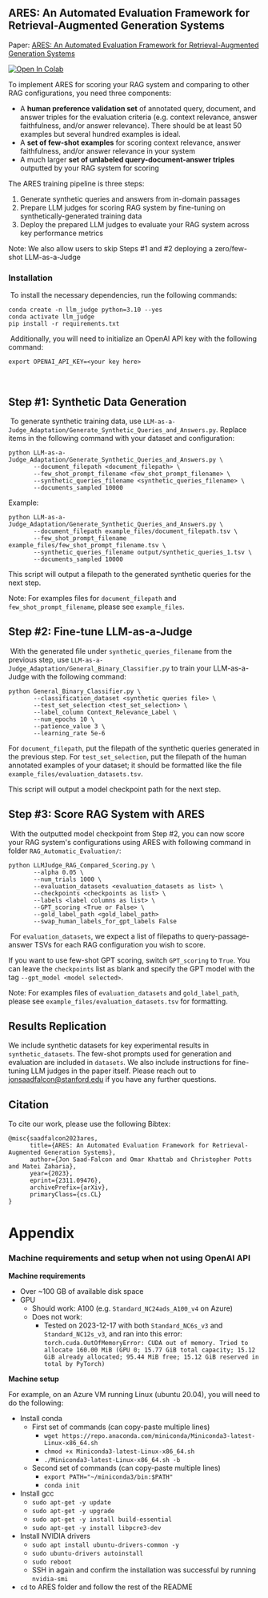 ## ARES: An Automated Evaluation Framework for Retrieval-Augmented Generation Systems

Paper: [ARES: An Automated Evaluation Framework for Retrieval-Augmented Generation Systems](http://tiny.cc/ares_rag)

<a target="_blank" href="https://colab.research.google.com/drive/1lc8Tkcair7wWZVbsdNKmfSM5rbAqOeeO#scrollTo=03609iqyArxM">
  <img src="https://colab.research.google.com/assets/colab-badge.svg" alt="Open In Colab"/>
</a>

To implement ARES for scoring your RAG system and comparing to other RAG configurations, you need three components:
​
- A **human preference validation set** of annotated query, document, and answer triples for the evaluation criteria (e.g. context relevance, answer faithfulness, and/or answer relevance). There should be at least 50 examples but several hundred examples is ideal.
- A **set of few-shot examples** for scoring context relevance, answer faithfulness, and/or answer relevance in your system
- A much larger **set of unlabeled query-document-answer triples** outputted by your RAG system for scoring


The ARES training pipeline is three steps:
​
1) Generate synthetic queries and answers from in-domain passages
2) Prepare LLM judges for scoring RAG system by fine-tuning on synthetically-generated training data
3) Deploy the prepared LLM judges to evaluate your RAG system across key performance metrics


Note: We also allow users to skip Steps #1 and #2 deploying a zero/few-shot LLM-as-a-Judge
​
### Installation
​
To install the necessary dependencies, run the following commands:
​
````
conda create -n llm_judge python=3.10 --yes
conda activate llm_judge
pip install -r requirements.txt
````
​
Additionally, you will need to initialize an OpenAI API key with the following command:
````
export OPENAI_API_KEY=<your key here>
````
​
## Step #1: Synthetic Data Generation
​
To generate synthetic training data, use `LLM-as-a-Judge_Adaptation/Generate_Synthetic_Queries_and_Answers.py`. Replace items in the following command with your dataset and configuration:
​
````
python LLM-as-a-Judge_Adaptation/Generate_Synthetic_Queries_and_Answers.py \
       --document_filepath <document_filepath> \
       --few_shot_prompt_filename <few_shot_prompt_filename> \
       --synthetic_queries_filename <synthetic_queries_filename> \
       --documents_sampled 10000
````

Example:
````
python LLM-as-a-Judge_Adaptation/Generate_Synthetic_Queries_and_Answers.py \
       --document_filepath example_files/document_filepath.tsv \
       --few_shot_prompt_filename example_files/few_shot_prompt_filename.tsv \
       --synthetic_queries_filename output/synthetic_queries_1.tsv \
       --documents_sampled 10000
````

This script will output a filepath to the generated synthetic queries for the next step.
​

Note: For examples files for `document_filepath` and `few_shot_prompt_filename`, please see `example_files`.
​
## Step #2: Fine-tune LLM-as-a-Judge
​
With the generated file under `synthetic_queries_filename` from the previous step, use `LLM-as-a-Judge_Adaptation/General_Binary_Classifier.py` to train your LLM-as-a-Judge with the following command:
​
````
python General_Binary_Classifier.py \
       --classification_dataset <synthetic queries file> \
       --test_set_selection <test_set_selection> \
       --label_column Context_Relevance_Label \
       --num_epochs 10 \
       --patience_value 3 \
       --learning_rate 5e-6
````

For `document_filepath`, put the filepath of the synthetic queries generated in the previous step. For `test_set_selection`, put the filepath of the human annotated examples of your dataset; it should be formatted like the file `example_files/evaluation_datasets.tsv`.

This script will output a model checkpoint path for the next step.


## Step #3: Score RAG System with ARES
​
With the outputted model checkpoint from Step #2, you can now score your RAG system's configurations using ARES with following command in folder `RAG_Automatic_Evaluation/`:
​
````
python LLMJudge_RAG_Compared_Scoring.py \
       --alpha 0.05 \
       --num_trials 1000 \
       --evaluation_datasets <evaluation_datasets as list> \
       --checkpoints <checkpoints as list> \
       --labels <label columns as list> \
       --GPT_scoring <True or False> \
       --gold_label_path <gold_label_path>
       --swap_human_labels_for_gpt_labels False
````
​
For `evaluation_datasets`, we expect a list of filepaths to query-passage-answer TSVs for each RAG configuration you wish to score.

If you want to use few-shot GPT scoring, switch `GPT_scoring` to `True`. You can leave the `checkpoints` list as blank and specify the GPT model with the tag `--gpt_model <model selected>`.
​

Note: For examples files of `evaluation_datasets` and `gold_label_path`, please see `example_files/evaluation_datasets.tsv` for formatting.

## Results Replication

We include synthetic datasets for key experimental results in `synthetic_datasets`. The few-shot prompts used for generation and evaluation are included in `datasets`. We also include instructions for fine-tuning LLM judges in the paper itself. Please reach out to jonsaadfalcon@stanford.edu if you have any further questions.

## Citation

To cite our work, please use the following Bibtex:

````
@misc{saadfalcon2023ares,
      title={ARES: An Automated Evaluation Framework for Retrieval-Augmented Generation Systems}, 
      author={Jon Saad-Falcon and Omar Khattab and Christopher Potts and Matei Zaharia},
      year={2023},
      eprint={2311.09476},
      archivePrefix={arXiv},
      primaryClass={cs.CL}
}
````

# Appendix
### Machine requirements and setup when not using OpenAI API
**Machine requirements**

- Over ~100 GB of available disk space
- GPU
    - Should work: A100 (e.g. `Standard_NC24ads_A100_v4` on Azure)
    - Does not work:
        - Tested on 2023-12-17 with both `Standard_NC6s_v3` and `Standard_NC12s_v3`, and ran into this error: `torch.cuda.OutOfMemoryError: CUDA out of memory. Tried to allocate 160.00 MiB (GPU 0; 15.77 GiB total capacity; 15.12 GiB already allocated; 95.44 MiB free; 15.12 GiB reserved in total by PyTorch)`


**Machine setup**

For example, on an Azure VM running Linux (ubuntu 20.04), you will need to do the following:
- Install conda
    - First set of commands (can copy-paste multiple lines)
        - `wget https://repo.anaconda.com/miniconda/Miniconda3-latest-Linux-x86_64.sh`
        - `chmod +x Miniconda3-latest-Linux-x86_64.sh`
        - `./Miniconda3-latest-Linux-x86_64.sh -b`
    - Second set of commands (can copy-paste multiple lines)
        - `export PATH="~/miniconda3/bin:$PATH"`
        - `conda init`
- Install gcc
    - `sudo apt-get -y update`
    - `sudo apt-get -y upgrade`
    - `sudo apt-get -y install build-essential`
    - `sudo apt-get -y install libpcre3-dev`
- Install NVIDIA drivers
    - `sudo apt install ubuntu-drivers-common -y`
    - `sudo ubuntu-drivers autoinstall`
    - `sudo reboot`
    - SSH in again and confirm the installation was successful by running `nvidia-smi`
- `cd` to ARES folder and follow the rest of the README
